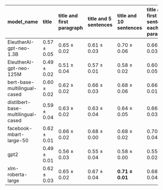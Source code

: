 | model_name                         | title           | title and first paragraph   | title and 5 sentences   | title and 10 sentences   | title and first sentence each paragraph   | raw text        |
|:-----------------------------------|:----------------|:----------------------------|:------------------------|:-------------------------|:------------------------------------------|:----------------|
| EleutherAI-gpt-neo-1.3B            | 0.57 $\pm$ 0.05 | 0.65 $\pm$ 0.02             | 0.61 $\pm$ 0.03         | 0.70 $\pm$ 0.06          | 0.66 $\pm$ 0.03                           | 0.68 $\pm$ 0.02 |
| EleutherAI-gpt-neo-125M            | 0.49 $\pm$ 0.02 | 0.51 $\pm$ 0.04             | 0.57 $\pm$ 0.01         | 0.58 $\pm$ 0.02          | 0.60 $\pm$ 0.05                           | 0.62 $\pm$ 0.01 |
| bert-base-multilingual-cased       | 0.60 $\pm$ 0.02 | 0.62 $\pm$ 0.02             | 0.66 $\pm$ 0.03         | 0.68 $\pm$ 0.06          | 0.66 $\pm$ 0.01                           | 0.65 $\pm$ 0.03 |
| distilbert-base-multilingual-cased | 0.59 $\pm$ 0.04 | 0.63 $\pm$ 0.02             | 0.63 $\pm$ 0.04         | 0.64 $\pm$ 0.05          | 0.66 $\pm$ 0.03                           | 0.63 $\pm$ 0.01 |
| facebook-mbart-large-50            | 0.62 $\pm$ 0.01 | 0.66 $\pm$ 0.02             | 0.68 $\pm$ 0.00         | 0.68 $\pm$ 0.02          | 0.70 $\pm$ 0.04                           | 0.70 $\pm$ 0.02 |
| gpt2                               | 0.49 $\pm$ 0.01 | 0.56 $\pm$ 0.03             | 0.55 $\pm$ 0.04         | 0.58 $\pm$ 0.00          | 0.55 $\pm$ 0.02                           | 0.63 $\pm$ 0.02 |
| xlm-roberta-large                  | 0.62 $\pm$ 0.03 | 0.65 $\pm$ 0.02             | 0.67 $\pm$ 0.04         | **0.71 $\pm$ 0.01**      | 0.68 $\pm$ 0.04                           | 0.64 $\pm$ 0.06 |